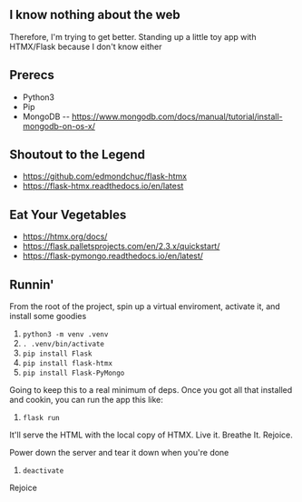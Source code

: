 ## I know nothing about the web
Therefore, I'm trying to get better. Standing up a little toy app with HTMX/Flask because I don't know either

## Prerecs
- Python3
- Pip
- MongoDB
-- https://www.mongodb.com/docs/manual/tutorial/install-mongodb-on-os-x/

## Shoutout to the Legend
- https://github.com/edmondchuc/flask-htmx
- https://flask-htmx.readthedocs.io/en/latest

## Eat Your Vegetables
- https://htmx.org/docs/
- https://flask.palletsprojects.com/en/2.3.x/quickstart/
- https://flask-pymongo.readthedocs.io/en/latest/

## Runnin'
From the root of the project, spin up a virtual enviroment, activate it, and install some goodies
1. `python3 -m venv .venv`
1. `. .venv/bin/activate`
1. `pip install Flask`
1. `pip install flask-htmx`
1. `pip install Flask-PyMongo`

Going to keep this to a real minimum of deps. Once you got all that installed and cookin, you can run the app this like:
1. `flask run`

It'll serve the HTML with the local copy of HTMX. Live it. Breathe It. Rejoice.

Power down the server and tear it down when you're done
1. `deactivate`

Rejoice